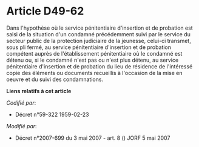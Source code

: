 # Article D49-62

Dans l'hypothèse où le service pénitentiaire d'insertion et de probation est saisi de la situation d'un condamné précédemment
suivi par le service du secteur public de la protection judiciaire de la jeunesse, celui-ci transmet, sous pli fermé, au
service pénitentiaire d'insertion et de probation compétent auprès de l'établissement pénitentiaire où le condamné est détenu
ou, si le condamné n'est pas ou n'est plus détenu, au service pénitentiaire d'insertion et de probation du lieu de résidence
de l'intéressé copie des éléments ou documents recueillis à l'occasion de la mise en oeuvre et du suivi des condamnations.

**Liens relatifs à cet article**

_Codifié par_:

  - Décret n°59-322 1959-02-23

_Modifié par_:

  - Décret n°2007-699 du 3 mai 2007 - art. 8 () JORF 5 mai 2007
